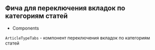 ## Фича для переключения вкладок по категориям статей

- Components

`ArticleTypeTabs` - компонент переключения вкладок по категориям статей

